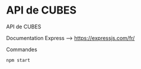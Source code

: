 # API de CUBES
API de CUBES



Documentation Express --> https://expressjs.com/fr/



Commandes

```
npm start
```